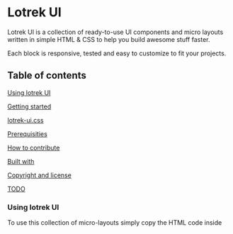 # Lotrek UI
Lotrek UI is a collection of ready-to-use UI components and micro layouts written in simple HTML & CSS to help you build awesome stuff faster.

Each block is responsive, tested and easy to customize to fit your projects.

## Table of contents

[Using lotrek UI](#using-lotrek-ui)

[Getting started](#getting-started)

[lotrek-ui.css](#lotrek-ui.css)

[Prerequisities](#prerequisities)

[How to contribute](#how-to-contribute)

[Built with](#built-with)

[Copyright and license](#copyright-and-license)

[TODO](#todo)

### Using lotrek UI
To use this collection of micro-layouts simply copy the HTML code inside <template> in the /components/category/name-of-block.vue file, 
and remember to add the lotrek-ui.css stylesheet in your project.

### Getting started
The Lotrek UI Kit has ready-to-use HTML blocks with some starter CSS (and JS when needed). 
Each block is written as a component which can be found in the /components/ path.

The demo page is localted in the Demo.vue component file: all you need to do is

`yarn install`

`yarn dev`

Now you should be able to view the demo page on http://localhost:3000/

If you wish to build for production, run:

`yarn build`

/dist/ will have the production files and assets.

### lotrek-ui.css
The CSS bundle file (lotrek-ui.css) to make the raw HTML blocks work is located at the /styles/build/ path.
To build this file simply do the following:

`cd styles`

`yarn css`

### Prerequisities

Node, either npm or yarn. 

rollup.js to build the css dist file.

### How to contribute
To start contributing make your own branch such as feature/myblock starting from master. 
Then add blocks to the collection by making a vue component files in the /src/components/<category> folder. 
Styling is written in SCSS with BEM and mobile-first, so keep naming as clean and faithful to the methodology as possible. All the blocks style files can be found in in the /styles/blocks/<category> path, so when adding a new block add a new SCSS file here and remember to import it via main.scss.
Once you're done with your work, submit a pull request.

### Built with
NuxtJS, Vue, rollup.js and some good old HTML, CSS and JS

### Copyright and license
lotrekagency/lotrek-UI is licensed under the MIT License

### TODO
• Better demo page
• Better readme